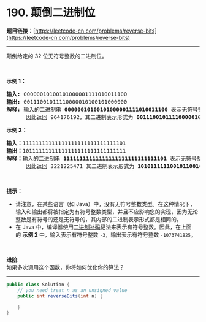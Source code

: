 # 190. 颠倒二进制位

**题目链接：**[https://leetcode-cn.com/problems/reverse-bits](https://leetcode-cn.com/problems/reverse-bits)

---

<div class="content__1Y2H">
 <div class="notranslate">
  <p>颠倒给定的 32 位无符号整数的二进制位。</p> 
  <p>&nbsp;</p> 
  <p><strong>示例 1：</strong></p> 
  <pre class="language-text"><strong>输入:</strong> 00000010100101000001111010011100
<strong>输出:</strong> 00111001011110000010100101000000
<strong>解释: </strong>输入的二进制串 <strong>00000010100101000001111010011100 </strong>表示无符号整数<strong> 43261596</strong><strong>，
</strong>      因此返回 964176192，其二进制表示形式为 <strong>00111001011110000010100101000000</strong>。</pre> 
  <p><strong>示例 2：</strong></p> 
  <pre class="language-text"><strong>输入：</strong>11111111111111111111111111111101
<strong>输出：</strong>10111111111111111111111111111111
<strong>解释：</strong>输入的二进制串 <strong>11111111111111111111111111111101</strong> 表示无符号整数 4294967293，
&nbsp;     因此返回 3221225471 其二进制表示形式为 <strong>10101111110010110010011101101001。</strong></pre> 
  <p>&nbsp;</p> 
  <p><strong>提示：</strong></p> 
  <ul> 
   <li>请注意，在某些语言（如 Java）中，没有无符号整数类型。在这种情况下，输入和输出都将被指定为有符号整数类型，并且不应影响您的实现，因为无论整数是有符号的还是无符号的，其内部的二进制表示形式都是相同的。</li> 
   <li>在 Java 中，编译器使用<a href="https://baike.baidu.com/item/二进制补码/5295284">二进制补码</a>记法来表示有符号整数。因此，在上面的&nbsp;<strong>示例 2</strong>&nbsp;中，输入表示有符号整数 <code>-3</code>，输出表示有符号整数 <code>-1073741825</code>。</li> 
  </ul> 
  <p>&nbsp;</p> 
  <p><strong>进阶</strong>:<br> 如果多次调用这个函数，你将如何优化你的算法？</p> 
 </div>
</div>

---

```java
public class Solution {
    // you need treat n as an unsigned value
    public int reverseBits(int n) {
        
    }
}
```